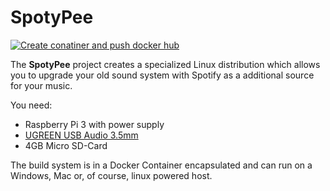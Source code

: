 # SpotyPee
[![Create conatiner and push docker hub](https://github.com/MrTarantoga/SpotyPee/actions/workflows/spotypee-push-to-docker.yml/badge.svg)](https://github.com/MrTarantoga/SpotyPee/actions/workflows/spotypee-push-to-docker.yml)


The **SpotyPee** project creates a specialized Linux distribution which allows you to upgrade your old sound system with Spotify as a additional source for your music.

You need:

- Raspberry Pi 3 with power supply
- [UGREEN USB Audio 3.5mm](https://www.ugreen.com/products/2-in-1-usb-external-sound-card?lang=de)
- 4GB Micro SD-Card

The build system is in a Docker Container encapsulated and can run on a Windows, Mac or, of course, linux powered host.